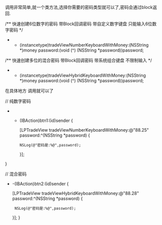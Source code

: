调用非常简单,就一个类方法,选择你需要的密码类型就可以了,密码会通过block返回.

/** 快速创建6位数字的密码 带Block回调密码 带自定义数字键盘 只能输入6位数字密码 */
+ + (instancetype)tradeViewNumberKeyboardWithMoney:(NSString *)money password:(void (^) (NSString *password))password;

/** 快速创建多位的混合密码 带Block回调密码 带系统组合键盘 不限制输入 */
+ + (instancetype)tradeViewHybridKeyboardWithMoney:(NSString *)money password:(void (^) (NSString *password))password;




在具体地方 调用就可以了

// 纯数字密码
- - (IBAction)btn1:(id)sender {
    
    [LPTradeView tradeViewNumberKeyboardWithMoney:@"88.25" password:^(NSString *password) {
        
        NSLog(@"密码是:%@",password);
        
    }];
    
    
}


// 混合密码
-  -(IBAction)btn2:(id)sender {
    
    [LPTradeView tradeViewHybridKeyboardWithMoney:@"88.28" password:^(NSString *password) {
        
        NSLog(@"密码是:%@",password);
        
    }];
}
